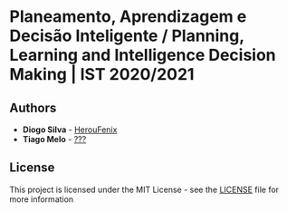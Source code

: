 # Planeamento, Aprendizagem e Decisão Inteligente / Planning, Learning and Intelligence Decision Making | IST 2020/2021

## Authors

-   **Diogo Silva** - [HerouFenix](https://github.com/HerouFenix)
-   **Tiago Melo** - [???](https://github.com/)

## License

This project is licensed under the MIT License - see the [LICENSE](https://github.com/heroufenix/padi/blob/master/LICENSE) file for more information
